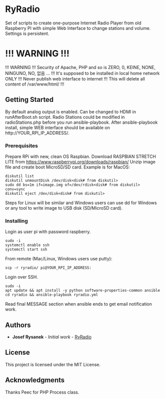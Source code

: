 # RyRadio

Set of scripts to create one-purpose Internet Radio Player from old Raspberry PI with simple Web Interface to change stations and volume. Settings is persistent.

# !!! WARNING !!!

!!! WARNING !!! Security of Apache, PHP and so is ZERO, 0, KEINE, NONE, NINGUNO, NO, 없음 ...
!!! It's supposed to be installed in local home network ONLY
!!! Never publish web interface to internet
!!! This will delete all content of /var/www/html/ !!!

## Getting Started

By default analog output is enabled. Can be changed to HDMI in runAfterBoot.sh script. Radio Stations could be modified in radioStations.php before you run ansible-playbook. After ansible-playbook install, simple WEB interface should be available on http://YOUR_RPI_IP_ADDRESS/.

### Prerequisites

Prepare RPi with new, clean OS Raspbian.
Download RASPBIAN STRETCH LITE from https://www.raspberrypi.org/downloads/raspbian/
Unzip image file and create boot MicroSD/SD card. Example is for MacOS:

```
diskutil list
diskutil unmountDisk /dev/disk<disk# from diskutil>
sudo dd bs=1m if=image.img of=/dev/rdisk<disk# from diskutil> conv=sync
diskutil eject /dev/disk<disk# from diskutil>
```

Steps for Linux will be similar and Windows users can use dd for Windows or any tool to write image to USB disk (SD/MicroSD card).

### Installing

Login as user pi with password raspberry.

```
sudo -i
systemctl enable ssh
systemctl start ssh
```

From remote (Mac/Linux, Windows users use putty):
```
scp -r ryradio/ pi@YOUR_RPI_IP_ADDRESS:
```

Login over SSH.
```
sudo -i
apt update && apt install -y python software-properties-common ansible
cd ryradio && ansible-playbook ryradio.yml
```

Read final MESSAGE section when ansible ends to get email notification work.

## Authors

* **Josef Rysanek** - *Initial work* - [RyRadio]()

## License

This project is licensed under the MIT License.

## Acknowledgments

Thanks Peec for PHP Process class.


